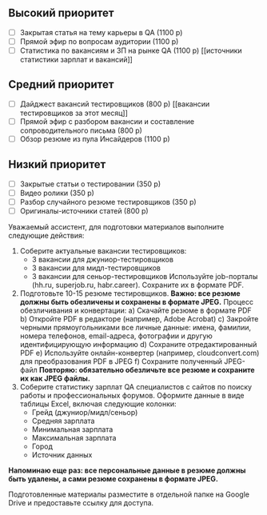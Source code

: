 ## Высокий приоритет

- [ ] Закрытая статья на тему карьеры в QA (1100 р)
- [ ] Прямой эфир по вопросам аудитории (1100 р)
- [ ] Статистика по вакансиям и ЗП на рынке QA (1100 р) [[источники статистики зарплат и вакансий]]

## Средний приоритет

- [ ] Дайджест вакансий тестировщиков (800 р) [[вакансии тестировщиков за этот месяц]]
- [ ] Прямой эфир с разбором вакансии и составление сопроводительного письма (800 р)
- [ ] Обзор резюме из пула Инсайдеров (1100 р)

## Низкий приоритет

- [ ] Закрытые статьи о тестировании (350 р)
- [ ] Видео ролики (350 р)
- [ ] Разбор случайного резюме тестировщиков (350 р)
- [ ] Оригиналы-источники статей (800 р)

Уважаемый ассистент, для подготовки материалов выполните следующие действия:

1. Соберите актуальные вакансии тестировщиков:
    - 3 вакансии для джуниор-тестировщиков
    - 3 вакансии для мидл-тестировщиков
    - 3 вакансии для сеньор-тестировщиков Используйте job-порталы (hh.ru, superjob.ru, habr.career). Сохраните их в формате PDF.
2. Подготовьте 10-15 резюме тестировщиков. **Важно: все резюме должны быть обезличены и сохранены в формате JPEG.** Процесс обезличивания и конвертации: a) Скачайте резюме в формате PDF b) Откройте PDF в редакторе (например, Adobe Acrobat) c) Закройте черными прямоугольниками все личные данные: имена, фамилии, номера телефонов, email-адреса, фотографии и другую идентифицирующую информацию d) Сохраните отредактированный PDF e) Используйте онлайн-конвертер (например, cloudconvert.com) для преобразования PDF в JPEG f) Сохраните полученный JPEG-файл **Повторяю: обязательно обезличьте все резюме и сохраните их как JPEG файлы.**
3. Соберите статистику зарплат QA специалистов с сайтов по поиску работы и профессиональных форумов. Оформите данные в виде таблицы Excel, включая следующие колонки:
    - Грейд (джуниор/мидл/сеньор)
    - Средняя зарплата
    - Минимальная зарплата
    - Максимальная зарплата
    - Город
    - Источник данных

**Напоминаю еще раз: все персональные данные в резюме должны быть удалены, а сами резюме сохранены в формате JPEG.**

Подготовленные материалы разместите в отдельной папке на Google Drive и предоставьте ссылку для доступа.
